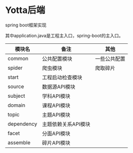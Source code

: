 # Yotta后端
spring boot框架实现

其中application.java是工程主入口，spring-boot的主入口。

|模块名 | 备注 | 其他|
|----|------|---- |
|common | 公共配置模块  | 一些公共配置
|spider | 爬虫模块  | 爬取碎片
|start | 工程启动检查模块  | 
|source | 数据源API模块  | 
|subject | 学科API模块  | 
|domain | 课程API模块  | 
|topic | 主题API模块  | 
|dependency | 主题依赖关系API模块  | 
|facet | 分面API模块  | 
|assemble | 碎片API模块  | 




